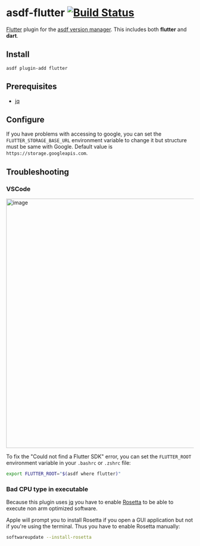 # asdf-flutter [![Build Status](https://travis-ci.com/oae/asdf-flutter.svg?branch=master)](https://travis-ci.com/oae/asdf-flutter)

[Flutter](https://flutter.dev/) plugin for the [asdf version manager](https://github.com/asdf-vm/asdf). This includes both **flutter** and **dart**.

## Install

```
asdf plugin-add flutter
```

## Prerequisites

* [jq](https://github.com/stedolan/jq)

## Configure

If you have problems with accessing to google, you can set the `FLUTTER_STORAGE_BASE_URL` environment variable to change it but structure must be same with Google. Default value is `https://storage.googleapis.com`.


## Troubleshooting

### VSCode
<img width="668" alt="image" src="https://user-images.githubusercontent.com/877327/158042623-290554da-0b9d-4fe0-b91b-c85b9c48e2d1.png">

To fix the "Could not find a Flutter SDK" error, you can set the `FLUTTER_ROOT` environment variable in your `.bashrc` or `.zshrc` file:
```bash
export FLUTTER_ROOT="$(asdf where flutter)"
```

### Bad CPU type in executable

Because this plugin uses [jq](https://github.com/stedolan/jq) you have to enable [Rosetta](https://support.apple.com/en-us/HT211861) to be able to execute non arm optimized software.

Apple will prompt you to install Rosetta if you open a GUI application but not if you're using the terminal. Thus you have to enable Rosetta manually:

```bash
softwareupdate --install-rosetta
```


